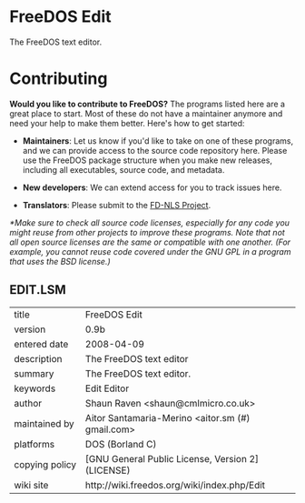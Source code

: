 # FreeDOS Edit

The FreeDOS text editor.

# Contributing

**Would you like to contribute to FreeDOS?** The programs listed here are a great place to start. Most of these do not have a maintainer anymore and need your help to make them better. Here's how to get started:

* __Maintainers__: Let us know if you'd like to take on one of these programs, and we can provide access to the source code repository here. Please use the FreeDOS package structure when you make new releases, including all executables, source code, and metadata.

* __New developers__: We can extend access for you to track issues here.

* __Translators__: Please submit to the [FD-NLS Project](https://github.com/shidel/fd-nls).

_*Make sure to check all source code licenses, especially for any code you might reuse from other projects to improve these programs. Note that not all open source licenses are the same or compatible with one another. (For example, you cannot reuse code covered under the GNU GPL in a program that uses the BSD license.)_

## EDIT.LSM

<table>
<tr><td>title</td><td>FreeDOS Edit</td></tr>
<tr><td>version</td><td>0.9b</td></tr>
<tr><td>entered&nbsp;date</td><td>2008-04-09</td></tr>
<tr><td>description</td><td>The FreeDOS text editor</td></tr>
<tr><td>summary</td><td>The FreeDOS text editor.</td></tr>
<tr><td>keywords</td><td>Edit Editor</td></tr>
<tr><td>author</td><td>Shaun Raven &lt;shaun@cmlmicro.co.uk&gt;</td></tr>
<tr><td>maintained&nbsp;by</td><td>Aitor Santamaria-Merino &lt;aitor.sm (#) gmail.com&gt;</td></tr>
<tr><td>platforms</td><td>DOS (Borland C)</td></tr>
<tr><td>copying&nbsp;policy</td><td>[GNU General Public License, Version 2](LICENSE)</td></tr>
<tr><td>wiki&nbsp;site</td><td>http://wiki.freedos.org/wiki/index.php/Edit</td></tr>
</table>
